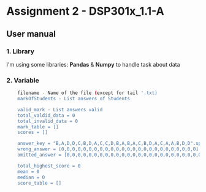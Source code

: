 # Assignment 2 - DSP301x_1.1-A
## User manual

### 1. Library

I'm using some libraries: **Pandas** & **Numpy** to handle task about data


### 2. Variable

```bash
    filename - Name of the file (except for tail '.txt)
    markOfStudents - List answers of Students

    valid_mark - List answers valid
    total_valdid_data = 0
    total_invalid_data = 0
    mark_table = []
    scores = []

    answer_key = "B,A,D,D,C,B,D,A,C,C,D,B,A,B,A,C,B,D,A,C,A,A,B,D,D".split(",")
    wrong_answer = [0,0,0,0,0,0,0,0,0,0,0,0,0,0,0,0,0,0,0,0,0,0,0,0,0]
    omitted_answer = [0,0,0,0,0,0,0,0,0,0,0,0,0,0,0,0,0,0,0,0,0,0,0,0,0]

    total_highest_score = 0
    mean = 0
    median = 0
    score_table = []
```